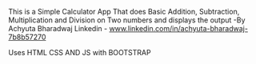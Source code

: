 This is a Simple Calculator App That does Basic Addition, Subtraction, Multiplication and Division on Two numbers and displays the output 
-By Achyuta Bharadwaj
Linkedin - www.linkedin.com/in/achyuta-bharadwaj-7b8b57270

Uses HTML CSS AND JS with BOOTSTRAP
